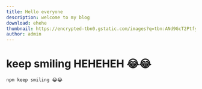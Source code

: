```yaml
---
title: Hello everyone
description: welcome to my blog
download: ehehe
thumbnail: https://encrypted-tbn0.gstatic.com/images?q=tbn:ANd9GcT2Ptfyg1-sGd3oJNG-wyO2Tg9C2RigMc_5tg&usqp=CAU
author: admin
---
```


# keep smiling HEHEHEH 😂😂

`npm keep smiling 😂😂`
